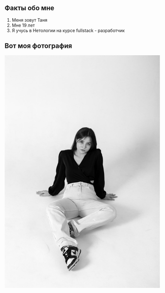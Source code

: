 ## Факты обо мне

1. Меня зовут Таня 
2. Мне 19 лет
3. Я учусь в Нетологии на курсе fullstack - разработчик 

## Вот моя фотография 

![alt text](<Моя фотография .jpg>)